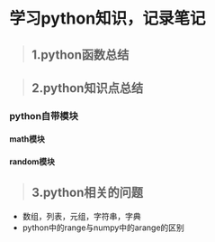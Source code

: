 # 学习python知识，记录笔记
>## 1.python函数总结

>## 2.python知识点总结
### python自带模块
#### math模块
#### random模块
#### 


>## 3.python相关的问题
* 数组，列表，元组，字符串，字典
* python中的range与numpy中的arange的区别
